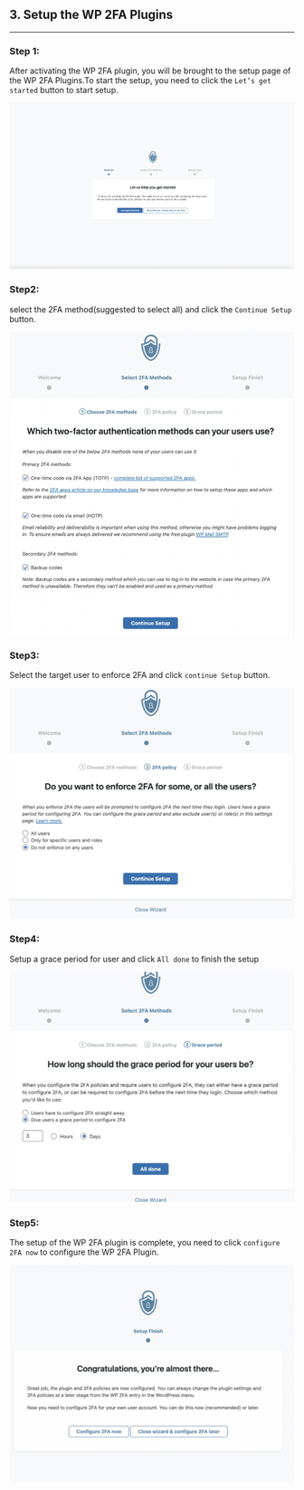 


## **3. Setup the WP 2FA Plugins**
---
### **Step 1:**

After activating the WP 2FA plugin, you will be brought to the setup page of the WP 2FA Plugins.To start the setup, you need to click the ```Let’s get started``` button to start setup.

![Katacoda Logo](./assets/Start.png)

### **Step2:**

select the 2FA method(suggested to select all) and click the ```Continue Setup``` button.

 ![Katacoda Logo](./assets/2FAMethod.png)

### **Step3:**

 Select the target user to enforce 2FA and click ```continue Setup``` button.

![Katacoda Logo](./assets/2FAUser.png)

### **Step4:**
 Setup a grace period for user and click ```All done``` to finish the setup

![Katacoda Logo](./assets/GracePeriod.png)

### **Step5:**
The setup of the WP 2FA plugin is complete, you need to click ```configure 2FA now``` to configure the WP 2FA Plugin.

![Katacoda Logo](./assets/EndSetup.png)


